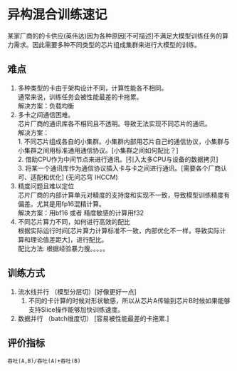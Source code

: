 # 异构混合训练速记

某家厂商的的卡供应(英伟达)因为各种原因[不可描述]不满足大模型训练任务的算力需求。因此需要多种不同类型的芯片组成集群来进行大模型的训练。

## 难点

1. 多种类型的卡由于架构设计不同，计算性能各不相同。  
    通常来说，训练任务会被性能最差的卡拖累。  
    解决方案：负载均衡  
2. 多卡之间通信困难。  
    芯片厂商的通讯库各不相同且不透明。导致无法实现不同芯片的通讯。  
    解决方案：  
        1. 不同芯片组成各自的小集群。小集群内部用芯片自己的通信协议，小集群与小集群之间用标准通用通信协议。[小集群之间如何配比？]  
        2. 借助CPU作为中间节点来进行通讯。[引入太多CPU与设备的数据拷贝]  
        3. 将某一个通讯库作为通信协议插入卡与卡之间进行通讯。[需要各个厂商认可、适配和优化] (无问芯穹 IHCCM)  
3. 精度问题且难以定位  
    芯片厂商的内部计算单元对精度的支持度和实现不一致，导致模型训练精度有偏差。尤其是用fp16混精计算。  
    解决方案：用bf16 或者 精度敏感的计算用f32  
4. 不同芯片算力不同，如何进行高效的配比  
    根据实际运行时间[芯片算力计算标准不一致，内部优化不一样，导致实际计算和理论值差距大]，进行配比。  
    配比方法: 根据经验暴力搜。。。。。

## 训练方式

1. 流水线并行 （模型分层切）[好像更好一点]  
   1. 不同的卡计算的时候对形状敏感，所以从芯片A传输到芯片B时候如果能够支持Slice操作能够加快训练速度。
2. 数据并行 （batch维度切） [容易被性能最差的卡拖累.]  

## 评价指标
    吞吐(A,B)/吞吐(A)+吞吐(B) 

